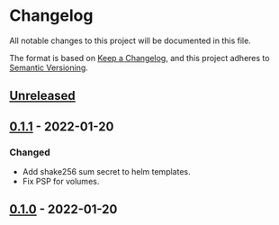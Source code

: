 # Changelog

All notable changes to this project will be documented in this file.

The format is based on [Keep a Changelog](https://keepachangelog.com/en/1.0.0/),
and this project adheres to [Semantic Versioning](https://semver.org/spec/v2.0.0.html).

## [Unreleased]

## [0.1.1] - 2022-01-20

### Changed
- Add shake256 sum secret to helm templates.
- Fix PSP for volumes.

## [0.1.0] - 2022-01-20

[Unreleased]: https://github.com/giantswarm/encryption-config-hasher/compare/v0.1.1...HEAD
[0.1.1]: https://github.com/giantswarm/encryption-config-hasher/compare/v0.1.0...v0.1.1
[0.1.0]: https://github.com/giantswarm/encryption-config-hasher/releases/tag/v0.1.0
